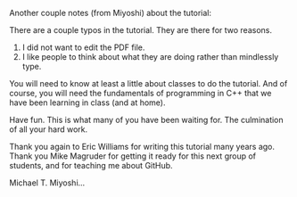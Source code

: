 Another couple notes (from Miyoshi) about the tutorial:

There are a couple typos in the tutorial.  They are there for two reasons.

1. I did not want to edit the PDF file.
1. I like people to think about what they are doing rather than mindlessly type.

You will need to know at least a little about classes to do the tutorial.  And of course, you will need the fundamentals of programming in C++ that we have been learning in class (and at home).

Have fun.  This is what many of you have been waiting for.  The culmination of all your hard work.

Thank you again to Eric Williams for writing this tutorial many years ago.
Thank you Mike Magruder for getting it ready for this next group of students, and for teaching me about GitHub.

Michael T. Miyoshi...
